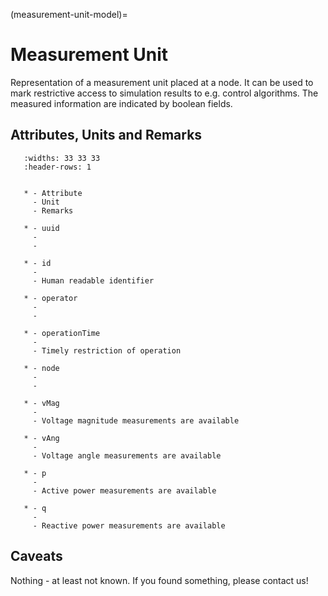 (measurement-unit-model)=

# Measurement Unit

Representation of a measurement unit placed at a node.
It can be used to mark restrictive access to simulation results to e.g. control algorithms.
The measured information are indicated by boolean fields.

## Attributes, Units and Remarks

```{list-table}
   :widths: 33 33 33
   :header-rows: 1


   * - Attribute
     - Unit
     - Remarks

   * - uuid
     -
     -

   * - id
     -
     - Human readable identifier

   * - operator
     -
     -

   * - operationTime
     -
     - Timely restriction of operation

   * - node
     -
     -

   * - vMag
     -
     - Voltage magnitude measurements are available

   * - vAng
     -
     - Voltage angle measurements are available

   * - p
     -
     - Active power measurements are available

   * - q
     -
     - Reactive power measurements are available

```

## Caveats

Nothing - at least not known.
If you found something, please contact us!
